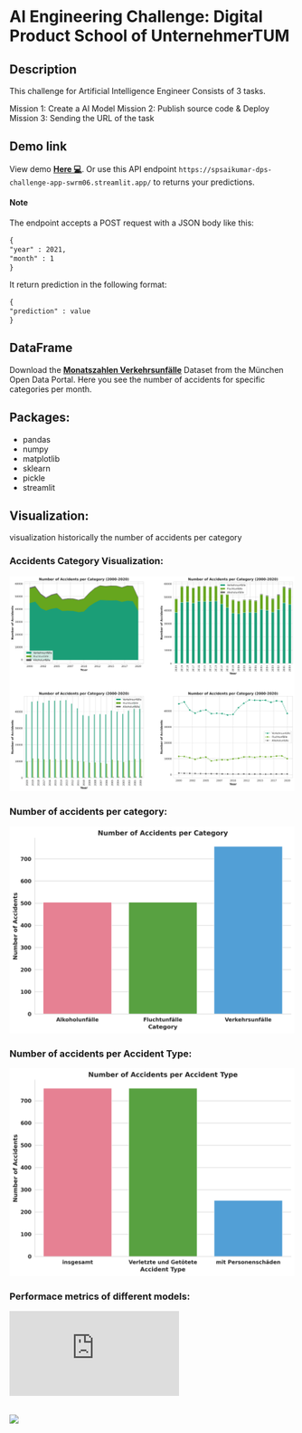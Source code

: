 # AI Engineering Challenge: Digital Product School of UnternehmerTUM

## Description
This challenge for Artificial Intelligence Engineer Consists of 3 tasks.

Mission 1: Create a AI Model
Mission 2: Publish source code & Deploy
Mission 3: Sending the URL of the task

## Demo link
View demo <a href="https://spsaikumar-dps-challenge-app-swrm06.streamlit.app/"><b>Here 💻</b></a>.
Or use this API endpoint  `https://spsaikumar-dps-challenge-app-swrm06.streamlit.app/` to returns your predictions.
#### Note
The endpoint accepts a POST request with a JSON body like this:
```
{
"year" : 2021,
"month" : 1
}
```
It return prediction in the following format:
```
{
"prediction" : value
}
```
## DataFrame

Download the <a href="https://www.opengov-muenchen.de/dataset/monatszahlen-verkehrsunfaelle/resource/40094bd6-f82d-4979-949b-26c8dc00b9a7"><b>Monatszahlen Verkehrsunfälle</b></a> Dataset from the München Open Data Portal. Here you see the number of accidents for specific categories per month.

## Packages:
- pandas
- numpy
- matplotlib
- sklearn
- pickle
- streamlit

## Visualization:
visualization historically the number of accidents per category
### Accidents Category Visualization:

<img src="./images/No. of Accidents per Category_multiplots.png"/>

<br />

### Number of accidents per category:

<img src="./images/No. of Accidents per Category.png"/>

<br />

### Number of accidents per Accident Type:

<img src="./images/No. of Accidents per Accident type.png"/>

<br />

### Performace metrics of different models:

![alt text](https://github.com/spsaikumar/DPS_challenge/blob/e653c394d6349b08087f101f2512b23182f3f40b/images/Alkoholunf%C3%A4lle_insgesamt_table.txt)

<pre src="./images/Alkoholunfälle_insgesamt_table.txt"/>
<txt src="./images/Fluchtunfälle_insgesamt_table.txt">
<img src="./images/Verkehrsunfälle_insgesamt_table.txt">

<br />
